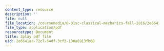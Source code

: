 ```yaml
---
content_type: resource
description: ''
file: null
file_location: /coursemedia/8-01sc-classical-mechanics-fall-2016/2e6641aa72c764df3cf2100a6913fb68_YLDRzy8Dcgo.pdf
file_type: application/pdf
resourcetype: Document
title: 3play pdf file
uid: 2e6641aa-72c7-64df-3cf2-100a6913fb68
---
```

